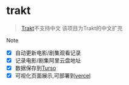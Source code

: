 # trakt

> [Trakt](https://trakt.tv/)不支持中文 该项目为Trakt的中文扩充

> [!NOTE]
>
> - [x] 自动更新电影/剧集观看记录
> - [x] 记录电影/剧集阿里云盘地址
> - [x] 数据保存到[Turso](https://turso.tech/)
> - [x] 可视化页面展示,可部署到[vercel](https://vercel.com/nichuanfangs-projects)